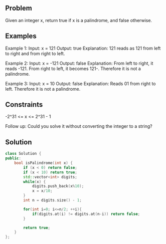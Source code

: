 ## Problem
Given an integer x, return true if x is a palindrome, and false otherwise.

## Examples
Example 1:
Input: x = 121
Output: true
Explanation: 121 reads as 121 from left to right and from right to left.

Example 2:
Input: x = -121
Output: false
Explanation: From left to right, it reads -121. From right to left, it becomes 121-. Therefore it is not a palindrome.

Example 3:
Input: x = 10
Output: false
Explanation: Reads 01 from right to left. Therefore it is not a palindrome.
 
## Constraints 
-2^31 <= x <= 2^31 - 1

Follow up: Could you solve it without converting the integer to a string?

## Solution
```c++
class Solution {
public:
    bool isPalindrome(int x) {
        if (x < 0) return false;
        if (x < 10) return true;
        std::vector<int> digits;
        while(x) {
            digits.push_back(x%10); 
            x = x/10;
        }
        int n = digits.size() - 1;

        for(int i=0; i<=n/2; ++i){
            if(digits.at(i) != digits.at(n-i)) return false;
        }

        return true;
    }
};
```